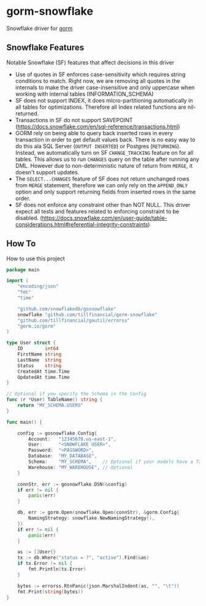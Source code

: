 # gorm-snowflake
Snowflake driver for [gorm](https://gorm.io/)

## Snowflake Features

Notable Snowflake (SF) features that affect decisions in this driver

- Use of quotes in SF enforces case-sensitivity which requires string conditions to match. Right now, we are removing all quotes in the internals to make the driver case-insensitive and only uppercase when working with internal tables (INFORMATION_SCHEMA)
- SF does not support INDEX, it does micro-partitioning automatically in all tables for optimizations. Therefore all Index related functions are nil-returned.
- Transactions in SF do not support SAVEPOINT (https://docs.snowflake.com/en/sql-reference/transactions.html)
- GORM rely on being able to query back inserted rows in every transaction in order to get default values back. There is no easy way to do this ala SQL Server (`OUTPUT INSERTED`) or Postgres (`RETURNING`). Instead, we automatically turn on SF `CHANGE_TRACKING` feature on for all tables. This allows us to run `CHANGES` query on the table after running any DML. However due to non-deterministic nature of return from `MERGE`, it doesn't support updates.
- The `SELECT...CHANGES` feature of SF does not return unchanged rows from `MERGE` statement, therefore we can only rely on the `APPEND_ONLY` option and only support returning fields from inserted rows in the same order.
- SF does not enforce any constraint other than NOT NULL. This driver expect all tests and features related to enforcing constraint to be disabled. (https://docs.snowflake.com/en/user-guide/table-considerations.html#referential-integrity-constraints)

## How To

How to use this project

```go
package main

import (
	"encoding/json"
	"fmt"
	"time"

	"github.com/snowflakedb/gosnowflake"
	snowflake "github.com/tillfinancial/gorm-snowflake"
	"github.com/tillfinancial/goutil/errorss"
	"gorm.io/gorm"
)

type User struct {
	ID        int64
	FirstName string
	LastName  string
	Status    string
	CreatedAt time.Time
	UpdatedAt time.Time
}

// Optional if you specify the Schema in the Config
func (r *User) TableName() string {
	return "MY_SCHEMA.USERS"
}

func main() {

	config := gosnowflake.Config{
		Account:   "12345678.us-east-1",
		User:      "<SNOWFLAKE USER>",
		Password:  "<PASSWORD>",
		Database:  "MY_DATABASE",
		Schema:    "MY_SCHEMA",    // Optional if your models have a TableName method
		Warehouse: "MY_WAREHOUSE", // Optional
	}

	connStr, err := gosnowflake.DSN(&config)
	if err != nil {
		panic(err)
	}

	db, err := gorm.Open(snowflake.Open(connStr), &gorm.Config{
		NamingStrategy: snowflake.NewNamingStrategy(),
	})
	if err != nil {
		panic(err)
	}

	as := []User{}
	tx := db.Where("status = ?", "active").Find(&as)
	if tx.Error != nil {
		fmt.Println(tx.Error)
	}

	bytes := errorss.RtnPanic(json.MarshalIndent(as, "", "\t"))
	fmt.Print(string(bytes))
}
```